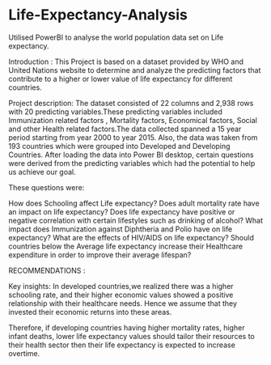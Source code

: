 # Life-Expectancy-Analysis
Utilised PowerBI to analyse the world population data set on Life expectancy.

Introduction : 
This Project is based on a dataset provided by WHO and United Nations website to determine and analyze the predicting factors that contribute to a higher or lower value of life expectancy for different countries.  


Project description: 
The dataset consisted of  22 columns and 2,938 rows with 20 predicting variables.These predicting variables included Immunization related factors , Mortality factors, Economical factors, Social and other Health related factors.The data collected spanned a 15 year period starting from year 2000 to year 2015. Also, the  data was taken from 193 countries which were grouped into Developed and Developing Countries. After loading the data into Power BI desktop, certain questions were derived from the predicting variables which had the potential to help us achieve our goal. 

These questions were: 

How does Schooling  affect Life expectancy?
Does adult mortality rate have an impact on life expectancy?
Does life expectancy have positive or negative correlation with certain lifestyles such as     drinking of alcohol? 
What impact does Immunization against Diphtheria and Polio have on life expectancy?
What are the effects of  HIV/AIDS on life expectancy?
Should countries below the Average life expectancy increase their Healthcare expenditure in order to improve their  average lifespan?


RECOMMENDATIONS : 

  Key insights: In developed countries,we realized there was a higher schooling rate, and their higher economic  values showed a positive relationship with their healthcare needs.  Hence we assume that they  invested their economic returns into these areas.

Therefore, if developing countries having higher  mortality rates, higher infant deaths, lower life expectancy values should tailor their resources to their health sector then their life expectancy is expected to increase overtime.



